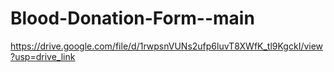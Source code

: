 # Blood-Donation-Form--main
https://drive.google.com/file/d/1rwpsnVUNs2ufp6luvT8XWfK_tl9KgckI/view?usp=drive_link
